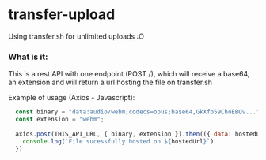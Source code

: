 # transfer-upload
Using transfer.sh for unlimited uploads :O

### What is it:
This is a rest API with one endpoint (POST /), which will receive a base64, an extension and will return a url hosting the file on transfer.sh

Example of usage (Axios - Javascript):
```js
  const binary = "data:audio/webm;codecs=opus;base64,GkXfo59ChoEBQv...";
  const extension = "webm";
 
  axios.post(THIS_API_URL, { binary, extension }).then(({ data: hostedUrl }) => {
    console.log(`File sucessfully hosted on ${hostedUrl}`)
  })
```
